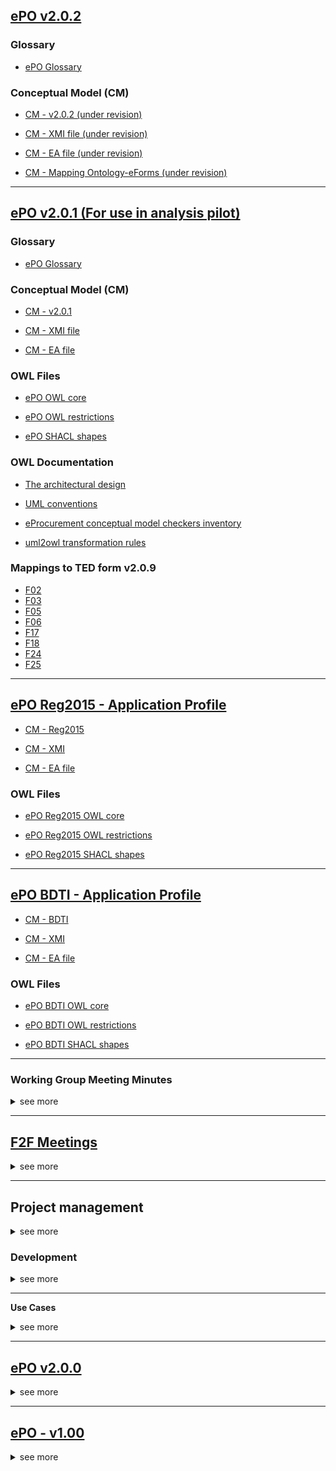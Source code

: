 ## [**ePO v2.0.2**](https://github.com/eprocurementontology/eprocurementontology/wiki)

### Glossary

* [ePO Glossary](https://github.com/eprocurementontology/eprocurementontology/wiki/eProcurement-Glossary-v2.0.2)

### Conceptual Model (CM)

* [CM - v2.0.2 (under revision)](https://eprocurementontology.github.io/v2.0.2/index.html)

* [CM - XMI file (under revision)](https://github.com/eprocurementontology/eprocurementontology/blob/v2.0.2/v2.0.2/03-Analysis%20and%20design/EA-Conceptual%20Model/XMI/ePO-CM-CCTS.xml)

* [CM - EA file (under revision)](https://github.com/eprocurementontology/eprocurementontology/blob/v2.0.2/v2.0.2/03-Analysis%20and%20design/EA-Conceptual%20Model/ePO-CM.eap)

* [CM - Mapping Ontology-eForms (under revision)](https://github.com/OP-TED/ePO/blob/feature/frozen-2.0.2/v2.0.2/03-Analysis%20and%20design/eForms2ePO/Ontology_eForms_Mapping.xlsx)

***

## [**ePO v2.0.1 (For use in analysis pilot)**](https://github.com/eprocurementontology/eprocurementontology/wiki)

### Glossary

* [ePO Glossary](https://github.com/eprocurementontology/eprocurementontology/wiki/eProcurement-Glossary-v2.0.1)

### Conceptual Model (CM)

* [CM - v2.0.1](https://github.com/eprocurementontology/eprocurementontology/wiki/Conceptual-Model-v2.0.1)

* [CM - XMI file](https://github.com/eprocurementontology/eprocurementontology/blob/v2.0.1/v2.0.1/02-Analysis%20and%20design/EA-Conceptual%20Model/XMI/ePO_CM.xml)

* [CM - EA file](https://github.com/eprocurementontology/eprocurementontology/blob/v2.0.1/v2.0.1/02-Analysis%20and%20design/EA-Conceptual%20Model/ePO_CM.eap)

### OWL Files

* [ePO OWL core](https://github.com/eprocurementontology/eprocurementontology/blob/v2.0.1/v2.0.1/02-Analysis%20and%20design/OWL/ePO-owl-core.rdf)

* [ePO OWL restrictions](https://github.com/eprocurementontology/eprocurementontology/blob/v2.0.1/v2.0.1/02-Analysis%20and%20design/OWL/ePO_restrictions.rdf)

* [ePO SHACL shapes](https://github.com/eprocurementontology/eprocurementontology/blob/v2.0.1/v2.0.1/02-Analysis%20and%20design/OWL/ePO_shacl_shapes.rdf)

### OWL Documentation

* [The architectural design](https://github.com/meaningfy-ws/model2owl/blob/master/doc/ontology-architecture/ontology-architecture.pdf)

* [UML conventions](https://github.com/meaningfy-ws/model2owl/blob/master/doc/uml-conventions/uml-conventions.pdf)

* [eProcurement conceptual model checkers inventory](https://github.com/meaningfy-ws/model2owl/blob/master/doc/checkers-inventory/eProcurement%20conceptual%20model%20checkers%20inventory.xlsx)

* [uml2owl transformation rules](https://github.com/meaningfy-ws/model2owl/blob/master/doc/uml2owl-transformation/uml2owl-transformation.pdf)

### Mappings to TED form v2.0.9

* [F02](https://github.com/eprocurementontology/eprocurementontology/blob/v2.0.1/v2.0.1/02-Analysis%20and%20design/TED%20mappings/Form02.xlsx)
* [F03](https://github.com/eprocurementontology/eprocurementontology/blob/v2.0.1/v2.0.1/02-Analysis%20and%20design/TED%20mappings/Form03.xlsx)
* [F05](https://github.com/eprocurementontology/eprocurementontology/blob/v2.0.1/v2.0.1/02-Analysis%20and%20design/TED%20mappings/Form05.xlsx)
* [F06](https://github.com/eprocurementontology/eprocurementontology/blob/v2.0.1/v2.0.1/02-Analysis%20and%20design/TED%20mappings/Form06.xlsx)
* [F17](https://github.com/eprocurementontology/eprocurementontology/blob/v2.0.1/v2.0.1/02-Analysis%20and%20design/TED%20mappings/Form17.xlsx)
* [F18](https://github.com/eprocurementontology/eprocurementontology/blob/v2.0.1/v2.0.1/02-Analysis%20and%20design/TED%20mappings/Form18.xlsx)
* [F24](https://github.com/eprocurementontology/eprocurementontology/blob/v2.0.1/v2.0.1/02-Analysis%20and%20design/TED%20mappings/Form24.xlsx)
* [F25](https://github.com/eprocurementontology/eprocurementontology/blob/v2.0.1/v2.0.1/02-Analysis%20and%20design/TED%20mappings/Form25.xlsx)

***

## [**ePO Reg2015 - Application Profile**](https://github.com/eprocurementontology/eprocurementontology/wiki)

* [CM - Reg2015](https://eprocurementontology.github.io/ext_reg2015/index.html)

* [CM - XMI](https://github.com/eprocurementontology/eprocurementontology/blob/v2.0.1/v2.0.1/02-Analysis%20and%20design/EA-Conceptual%20Model/Reg2015-ApplicationProfile/XMI/reg2015_XMI.xml)

* [CM - EA file](https://github.com/eprocurementontology/eprocurementontology/blob/v2.0.1/v2.0.1/02-Analysis%20and%20design/EA-Conceptual%20Model/ePO_CM.eap)

### OWL Files

* [ePO Reg2015 OWL core](https://github.com/eprocurementontology/eprocurementontology/blob/v2.0.1/v2.0.1/02-Analysis%20and%20design/OWL/Reg2015-ApplicationProfile/reg2015-owl-core.rdf)

* [ePO Reg2015 OWL restrictions](https://github.com/eprocurementontology/eprocurementontology/blob/v2.0.1/v2.0.1/02-Analysis%20and%20design/OWL/Reg2015-ApplicationProfile/reg2015_restrictions.rdf)

* [ePO Reg2015 SHACL shapes](https://github.com/eprocurementontology/eprocurementontology/blob/v2.0.1/v2.0.1/02-Analysis%20and%20design/OWL/Reg2015-ApplicationProfile/reg2015_shacl_shapes.rdf)

***
## [**ePO BDTI - Application Profile**](https://github.com/eprocurementontology/eprocurementontology/wiki)

* [CM - BDTI](https://eprocurementontology.github.io/BDTI/index.html)

* [CM - XMI](https://github.com/eprocurementontology/eprocurementontology/blob/v2.0.1/v2.0.1/02-Analysis%20and%20design/EA-Conceptual%20Model/BDTI-ApplicationProfile/XMI/BDTI_XMI.xml)

* [CM - EA file](https://github.com/eprocurementontology/eprocurementontology/blob/v2.0.1/v2.0.1/02-Analysis%20and%20design/EA-Conceptual%20Model/ePO_CM.eap)

### OWL Files

* [ePO BDTI OWL core](https://github.com/eprocurementontology/eprocurementontology/blob/v2.0.1/v2.0.1/02-Analysis%20and%20design/OWL/BDTI-ApplicationProfile/BDTI-owl-core.rdf)

* [ePO BDTI OWL restrictions](https://github.com/eprocurementontology/eprocurementontology/blob/v2.0.1/v2.0.1/02-Analysis%20and%20design/OWL/BDTI-ApplicationProfile/BDTI_restrictions.rdf)

* [ePO BDTI SHACL shapes](https://github.com/eprocurementontology/eprocurementontology/blob/v2.0.1/v2.0.1/02-Analysis%20and%20design/OWL/BDTI-ApplicationProfile/BDTI_shacl_shapes.rdf)

***
### Working Group Meeting Minutes

<details><summary>see more</summary>
 
* [**Summaries of conference calls up until 01/06/2021**](https://github.com/eprocurementontology/eprocurementontology/wiki/Meeting-Minutes)

* **Presentations**
  * [IFLA-LRM-Volume Aggregation Serialisation](https://github.com/eprocurementontology/eprocurementontology/blob/master/v2.0.0/08-Project%20Management/Presentations/IFLA-LRM-VolumeAggregationSerialisation.pptx)
  * [Notice Types](https://github.com/eprocurementontology/eprocurementontology/blob/master/v2.0.0/08-Project%20Management/Presentations/NoticeTypes.pptx)
  * [ePO-LEX Resource Versioning and Identification](https://github.com/eprocurementontology/eprocurementontology/blob/master/v2.0.0/08-Project%20Management/Presentations/ePO-LEX-ResourceVersioningAndIDentification(2).pptx)
  * [ePO-Roles](https://github.com/eprocurementontology/eprocurementontology/blob/meetings/Presentations/ModellingRoles.pptx)
  * [Discussion Procurement Criteria](https://github.com/eprocurementontology/eprocurementontology/blob/meetings/Presentations/DiscussionProcurementCriteria.pptx)
  * [Buyer and Organisation Examples](https://github.com/eprocurementontology/eprocurementontology/blob/meetings/Presentations/BuyerAndOrganisationExamples.pptx)
  * [Definitions of classes and attributes](https://github.com/eprocurementontology/eprocurementontology/blob/meetings/ePO_definitions.xlsx)
  * [Roles Taxonomy and Procurement Events (Work in Progress)](https://github.com/eprocurementontology/eprocurementontology/blob/meetings/Presentations/RolesTaxonomy_and_ProcurementEvents(WorkinProgress).pptx)
  * [DCAT-EPO (Discussion 14/01/2021)](https://github.com/eprocurementontology/eprocurementontology/blob/meetings/Presentations/20210114%20-%20Presentation%20ePO%20WG.pdf)
  * [Roles Group of lots (Discussion 11/05/2021)](https://github.com/eprocurementontology/eprocurementontology/blob/meetings/Presentations/20210510%20Group%20of%20lots.pptx)



</details>

***

## [**F2F Meetings**](https://github.com/eprocurementontology/eprocurementontology/tree/meetings/WGM%20Reports)

<details><summary>see more</summary>
<p>

* **20191010**
     * [10th WGM Report](https://github.com/eprocurementontology/eprocurementontology/blob/meetings/WGM%20Reports/10th%20WGM/Report%20on%20the%2010th%20eProcurement%20WG%20meeting.pdf)
     * [Functional Requirements for Bibliographic Records](https://github.com/eprocurementontology/eprocurementontology/blob/meetings/WGM%20Reports/10th%20WGM/FRBR-ShortIntro.pdf)
     * [OCDS presentation](https://docs.google.com/presentation/d/1ef-OvHPK3yCoharfl3MpEDKGWD3_ReDk5sLAbgPQo1U/edit#slide=id.g51dbe530b6_0_49)

* **20190523**
     * [9th WGM Report](https://github.com/eprocurementontology/eprocurementontology/blob/meetings/WGM%20Reports/9th%20WGM/Report%20on%20the%209th%20eProcurement%20WG%20meeting.pdf)
     * [9th WGM Presentation](https://github.com/eprocurementontology/eprocurementontology/blob/meetings/WGM%20Reports/9th%20WGM/9th%20working%20group%20meeting%20presentation.pptx)

* **20190212**
     * [8th WGM Report](https://github.com/eprocurementontology/eprocurementontology/blob/meetings/WGM%20Reports/8th%20WGM/Report%20on%20the%208th%20eProcurement%20WG%20meeting.pdf)
     * [8th WGM Presentation](https://github.com/eprocurementontology/eprocurementontology/blob/meetings/WGM%20Reports/8th%20WGM/8th%20working%20group%20meeting.pptx)
     * [8th Workshop-on-eSubmissioneEvaluation.v2.0.](https://github.com/eprocurementontology/eprocurementontology/blob/meetings/WGM%20Reports/8th%20WGM/Workshop-on-eSubmissioneEvaluation.v2.0.pptx)
     * [8th eForms_Ontology Presentation](https://github.com/eprocurementontology/eprocurementontology/blob/meetings/WGM%20Reports/8th%20WGM/eForms_Ontology_J_Hercher.pptx)

* **20180614**
	* [7th WGM Report](https://github.com/eprocurementontology/eprocurementontology/blob/meetings/WGM%20Reports/7th_WGM/Report%20on%20the%207th%20eProcurement%20WG%20meeting_v4.pdf)
	* [7th WGM Presentation](https://github.com/eprocurementontology/eprocurementontology/blob/meetings/WGM%20Reports/7th_WGM/AO10649_ePO_WGM7_20180621.pdf)

* **20180516**
	* [6th WGM Report](https://github.com/eprocurementontology/eprocurementontology/blob/meetings/WGM%20Reports/6th_WGM/AO10649_ePO_WGM6_20180516.pdf)
	* [6th WGM Presentation](https://github.com/eprocurementontology/eprocurementontology/blob/meetings/WGM%20Reports/6th_WGM/AO10649_ePO_WGM6_20180516.pptx)

* **20180328** 
	* [5th WGM Report](https://github.com/eprocurementontology/eprocurementontology/blob/meetings/WGM%20Reports/5th_WGM/AO10649_ePO_WGM5_20180328.pdf)
	* [5th WGM Presentation](https://github.com/eprocurementontology/eprocurementontology/blob/meetings/WGM%20Reports/5th_WGM/AO10649_ePO_WGM5_20180328.pptx)

* **20180223**
	* [4th WGM Report](https://github.com/eprocurementontology/eprocurementontology/blob/meetings/WGM%20Reports/4th_WGM/AO10649_ePO_WGM4_20180223_v1_4.pdf)
	* [4th WGM Presentation](https://github.com/eprocurementontology/eprocurementontology/blob/meetings/WGM%20Reports/4th_WGM/AO10649_ePO_WGM4_20180223_v1_4.pptx)

* **20170524**
	* [3rd WGM Report](https://github.com/eprocurementontology/eprocurementontology/blob/meetings/WGM%20Reports/3rd_WGM/Report%20Third%20WG%20meeting_2017-05-24.docx)

* **20170426**
	* [2nd WGM Report](https://github.com/eprocurementontology/eprocurementontology/blob/meetings/WGM%20Reports/2nd_WGM/Report%20Second%20WG%20meeting%202017-04-26.docx)

* **20170323**
	* [1st WGM Report](https://github.com/eprocurementontology/eprocurementontology/blob/meetings/WGM%20Reports/1st_WGM/Report_First%20WG%20meeting%202017-03-23.docx)
</p>
</details>

***

## **Project management**

<details><summary>see more</summary>
<p>

* [Methodology](https://github.com/eprocurementontology/eprocurementontology/wiki/Methodology)

* [Tools](https://github.com/eprocurementontology/eprocurementontology/wiki/Tools)

  * [Link to Zotero Group](https://www.zotero.org/groups/2096233/e-procurement_ontology)
</p>
</details>

### **Development**
<details><summary>see more</summary>
<p>

* [Development Report](https://eprocurementontology.github.io/index.html)
</p>
</details>

***

**Use Cases**

<details><summary>see more</summary>
<p>

* [UC1: Data journalism](https://github.com/eprocurementontology/eprocurementontology/wiki/Use-case-1.-Data-journalism)

* [UC2: Automated matchmaking of procured services and products with businesses](https://github.com/eprocurementontology/eprocurementontology/wiki/Use-case-2.-Automated-matchmaking-of-procured-services-and-products-with-businesses)

* [UC3: Verifying VAT payments on intracommunity service provision](https://github.com/eprocurementontology/eprocurementontology/wiki/Use-case-3.-Verifying-VAT-payments-on-intracommunity-service-provision)

* [UC4: Analyzing eProcurement procedures](https://github.com/eprocurementontology/eprocurementontology/wiki/Use--Case-4.-Analyzing-eProcurement-procedures)

* [UC5: Monitor the money flow](https://github.com/eprocurementontology/eprocurementontology/wiki/Use-case-5:-Monitor-the-money-flow)

* [UC6: Alerting services](https://github.com/eprocurementontology/eprocurementontology/wiki/Alerting-services)

* [Add a new use case](https://github.com/eprocurementontology/eprocurementontology/wiki/Add-a-new-use-case)
</p>
</details>

***

## [**ePO v2.0.0**](https://github.com/eprocurementontology/eprocurementontology/wiki/ePO-Wiki-v2.0.0)

<details><summary>see more</summary>
<p>

### [Milestones](https://github.com/eprocurementontology/eprocurementontology/wiki/Milestones)

### Glossary 

* [ePO Glossary (spread-sheet)](https://github.com/eprocurementontology/eprocurementontology/blob/master/v2.0.0/02_IR_DED/eProcurement_glossary.xlsx)
* [ePO Glossary](https://github.com/eprocurementontology/eprocurementontology/wiki/eProcurement-Glossary)
* [Glossary management](https://github.com/eprocurementontology/eprocurementontology/wiki/Glossary-Management)
* [Improve term and definition](https://github.com/eprocurementontology/eprocurementontology/issues/new?template=improve_template.md&labels=glossary&title=GLOSSARY+-)
* [Add new term and definition](https://github.com/eprocurementontology/eprocurementontology/issues/new?template=new_term_template.md&labels=glossary&title=GLOSSARY+-)

### **Development**

**Online documentation**

* [Development Report](https://eprocurementontology.github.io/index.html)

**Information requirements**

* [Information requirements](https://github.com/eprocurementontology/eprocurementontology/wiki/Information-Requirements-v2.0.0)

* [Add a new information requirement](https://github.com/eprocurementontology/eprocurementontology/wiki/Add-new-information-requirements) 

**Conceptual Model (CM)**

* [CM - v2.0.0](https://github.com/eprocurementontology/eprocurementontology/wiki/Conceptual-Model)

* [CM - Images (v2.0.0)](https://github.com/eprocurementontology/eprocurementontology/tree/master/v2.0.0/03_Analysis%20and%20design/EA-Conceptual%20Model/img) 

* [CM - XMI file (v2.0.0)](https://github.com/eprocurementontology/eprocurementontology/blob/v2.0.0/v2.0.0/03_Analysis%20and%20design/EA-Conceptual%20Model/XMI/ePO-CM.xml)

* [CM - EA file (v2.0.0)](https://github.com/eprocurementontology/eprocurementontology/blob/v2.0.0/v2.0.0/03_Analysis%20and%20design/EA-Conceptual%20Model/ePO-CM.eap)

**OWL** 

* [OWL-TTL](https://github.com/eprocurementontology/eprocurementontology/tree/master/v2.0.0/05_Implementation/ttl)

* [SPARQL End-point](https://github.com/eprocurementontology/eprocurementontology/wiki/SPARQL-End-point)

**Proof of Concept** 

* [Workflow](https://github.com/eprocurementontology/eprocurementontology/blob/master/v2.0.0/01_Resources/art/ePO_PoC.png)

* [Competency Questions Methodology](https://github.com/eprocurementontology/eprocurementontology/blob/master/v2.0.0/02_IR_DED/WayforwardCompetencyQuestions.pdf)

* [Competency questions](https://github.com/eprocurementontology/eprocurementontology/wiki/Competency-Questions)

* [SPARQL query examples](https://eprocurementontology.github.io/Competency_questions/SPARQL_examples.html)

* [Add a new competency question](https://github.com/eprocurementontology/eprocurementontology/issues/new?template=new_competency_question.md&labels=new%20competency%20question&title=COMPETENCY+QUESTION+-)

</p>
</details>
	
***

## [**ePO - v1.00**](https://github.com/eprocurementontology/eprocurementontology/wiki/ePO-Wiki-v1.0.0)

<details><summary>see more</summary>
<p>

**Information requirements**

* [Information requirements](https://github.com/eprocurementontology/eprocurementontology/wiki/Information-Requirements-v1.00)

* [Add a new information requirement](https://github.com/eprocurementontology/eprocurementontology/wiki/Add-new-information-requirements)  

**Conceptual model**  

* [CM - Visualisation](https://github.com/eprocurementontology/eprocurementontology/wiki/CM---Visualisation)

* [CM - Classes](https://github.com/eprocurementontology/eprocurementontology/wiki/CM---Classes)

* [CM - Properties](https://github.com/eprocurementontology/eprocurementontology/wiki/CM---Properties)

* [CM - Relationships](https://github.com/eprocurementontology/eprocurementontology/wiki/CM---Relationships)

* [Additional concepts from external ontologies and list of vocabularies identified](https://github.com/eprocurementontology/eprocurementontology/wiki/Additional-concepts-from-external-ontologies)

**Mapping of the conceptual data entities to OWL**  

* [Mapping CM Classes](https://github.com/eprocurementontology/eprocurementontology/wiki/Mapping-CM---Classes)  

* [Mapping CM Data type properties](https://github.com/eprocurementontology/eprocurementontology/wiki/Mapping-CM---Data-type-properties)  

* [Mapping CM Object type properties](https://github.com/eprocurementontology/eprocurementontology/wiki/Mapping-CM-Object-type-properties)

</p>
</details>